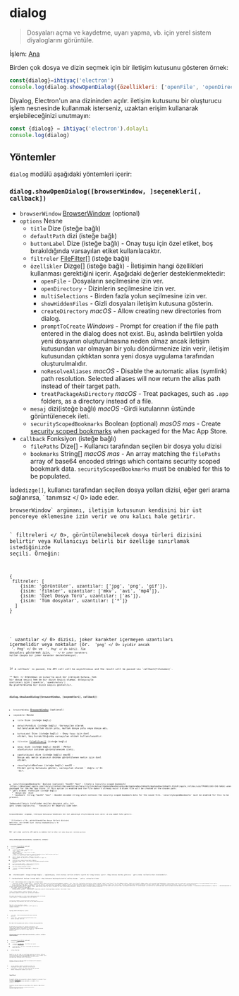 # dialog

> Dosyaları açma ve kaydetme, uyarı yapma, vb. için yerel sistem diyaloglarını görüntüle.

İşlem: [Ana](../glossary.md#main-process)

Birden çok dosya ve dizin seçmek için bir iletişim kutusunu gösteren örnek:

```javascript
const{dialog}=ihtiyaç('electron')
console.log(dialog.showOpenDialog({özellikleri: ['openFile', 'openDirectory', 'multiSelections']}))
```

Diyalog, Electron'un ana dizininden açılır. iletişim kutusunu bir oluşturucu işlem nesnesinde kullanmak isterseniz, uzaktan erişim kullanarak erşiebileceğinizi unutmayın:

```javascript
const {dialog} = ihtiyaç('electron').dolaylı
console.log(dialog)
```

## Yöntemler

`dialog` modülü aşağıdaki yöntemleri içerir:

### `dialog.showOpenDialog([browserWindow, ]seçenekleri[, callback])`

* `browserWindow` [BrowserWindow](browser-window.md) (optional)
* `options` Nesne 
  * `title` Dize (isteğe bağlı)
  * `defaultPath` dizi (isteğe bağlı)
  * `buttonLabel` Dize (isteğe bağlı) - Onay tuşu için özel etiket, boş bırakıldığında varsayılan etiket kullanılacaktır.
  * `filtreler` [FileFilter[]](structures/file-filter.md) (isteğe bağlı)
  * `özellikler` Dizge[] (isteğe bağlı) - İletişimin hangi özellikleri kullanması gerektiğini içerir. Aşağıdaki değerler desteklenmektedir: 
    * `openFile` - Dosyaların seçilmesine izin ver.
    * `openDirectory` - Dizinlerin seçilmesine izin ver.
    * `multiSelections` - Birden fazla yolun seçilmesine izin ver.
    * `showHiddenFiles` - Gizli dosyaları iletişim kutusuna gösterin.
    * `createDirectory` *macOS* - Allow creating new directories from dialog.
    * `promptToCreate` *Windows* - Prompt for creation if the file path entered in the dialog does not exist. Bu, aslında belirtilen yolda yeni dosyanın oluşturulmasına neden olmaz ancak iletişim kutusundan var olmayan bir yolu döndürmenize izin verir, iletişim kutusundan çıktıktan sonra yeni dosya uygulama tarafından oluşturulmalıdır.
    * `noResolveAliases` *macOS* - Disable the automatic alias (symlink) path resolution. Selected aliases will now return the alias path instead of their target path.
    * `treatPackageAsDirectory` *macOS* - Treat packages, such as `.app` folders, as a directory instead of a file.
  * `mesaj` dizi(isteğe bağlı) *macOS* -Girdi kutularının üstünde görüntülenecek ileti.
  * `securityScopedBookmarks` Boolean (optional) *masOS* *mas* - Create [security scoped bookmarks](https://developer.apple.com/library/content/documentation/Security/Conceptual/AppSandboxDesignGuide/AppSandboxInDepth/AppSandboxInDepth.html#//apple_ref/doc/uid/TP40011183-CH3-SW16) when packaged for the Mac App Store.
* `callback` Fonksiyon (isteğe bağlı) 
  * `filePaths` Dize[] - Kullanıcı tarafından seçilen bir dosya yolu dizisi
  * `bookmarks` String[] *macOS* *mas* - An array matching the `filePaths` array of base64 encoded strings which contains security scoped bookmark data. `securityScopedBookmarks` must be enabled for this to be populated.

İade`dizge[]`, kullanıcı tarafından seçilen dosya yolları dizisi, eğer geri arama sağlanırsa, ` tanımsız </ 0> iade eder.</p>

<p><code>browserWindow` argümanı, iletişim kutusunun kendisini bir üst pencereye eklemesine izin verir ve onu kalıcı hale getirir.

` filtreleri </ 0>, görüntülenebilecek dosya türleri dizisini belirtir veya Kullanıcıyı belirli bir özelliğe sınırlamak istediğinizde seçili. Örneğin:</p>

<pre><code class="javascript">{
 filtreler: [
    {isim: 'görüntüler', uzantılar: ['jpg', 'png', 'gif']},
    {isim: 'filmler', uzantılar: ['mkv', 'avi', 'mp4']},
    {isim: 'Özel Dosya Türü', uzantılar: ['as']},
    {isim: 'Tüm dosyalar', uzantılar: ['*']}
  ]
}
`</pre> 

` uzantılar </ 0> dizisi, joker karakter içermeyen uzantıları içermelidir veya noktalar (ör.
<code> 'png' </ 0> iyidir ancak <code> '. Png' </ 0> ve <code> '*. Png' </ 0> kötü). Tüm dosyaları göstermek için,
<code> '*' </ 0> joker karakteri kullan (başka bir joker karakter desteklenmiyor).</p>

<p>If a <code>callback` is passed, the API call will be asynchronous and the result will be passed via `callback(filenames)`.

** Not: </ 0>Windows ve Linux'ta açık bir iletişim kutusu, hem bir dosya seçici hem de bir dizin seçici olamaz. dolayısıyla `özellikleri` için `['openFile', 'openDirectory']` Bu platformlarda bir dizin seçici gösterilir.</p> 

### `dialog.showSaveDialog([browserWindow, ]seçenekleri[, callback])`

* `browserWindow` [BrowserWindow](browser-window.md) (optional)
* `seçenekler` Nesne 
  * `title` Dize (isteğe bağlı)
  * `defaultPath`dizi (isteğe bağlı) -Varsayılan olarak kullanılacak mutlak dizin yolu, mutlak dosya yolu veya dosya adı.
  * `buttonLabel` Dize (isteğe bağlı) - Onay tuşu için özel etiket, boş bırakıldığında varsayılan etiket kullanılacaktır.
  * `filtreler` [FileFilter[]](structures/file-filter.md) (isteğe bağlı)
  * `mesaj` dize (isteğe bağlı) *macOS* - Metin alanlarının üstünde görüntülenecek ileti.
  * `nameFieldLabel` dize (isteğe bağlı) *macOS* - Dosya adı metin alanının önünde görüntülenen metin için özel etiket.
  * `showsTagField`Boolean (isteğe bağlı) *macOS* - Etiket giriş kutusunu göster, varsayılan olarak ` doğru </ 0> 'dır.</li>
<li><code>securityScopedBookmarks` Boolean (optional) *masOS* *mas* - Create a [security scoped bookmark](https://developer.apple.com/library/content/documentation/Security/Conceptual/AppSandboxDesignGuide/AppSandboxInDepth/AppSandboxInDepth.html#//apple_ref/doc/uid/TP40011183-CH3-SW16) when packaged for the Mac App Store. If this option is enabled and the file doesn't already exist a blank file will be created at the chosen path.
* `geri aramak` Fonksiyon (isteğe bağlı) 
  * `dosya adı` dize
  * `bookmark` String *macOS* *mas* - Base64 encoded string which contains the security scoped bookmark data for the saved file. `securityScopedBookmarks` must be enabled for this to be present.

Iade`dize`kullanıcı tarafından seçilen dosyanın yolu, bir geri arama sağlanırsa, ` tanımsız</ 0> değerini iade eder.</p>

<p><code>browserWindow` argüman, iletişim kutusunun kendisini bir üst pencereye iliştirmesine izin verir ve onu modal hale getirir.

` filtreleri </ 0>, görüntülenebilen dosya türleri dizisini belirtir, bir örnek için <code> dialog.showOpenDialog </ 0> konusuna bakın.</p>

<p>Bir <code> geri arama </ 0> geçilirse, API çağrısı eş zamansız olur ve sonuç <code> Geri arama (dosya adı) </ 0> üzerinden geçilecek.</p>

<h3><code>dialog.showMessageBox([browserWindow, ]seçenekleri[, callback])`</h3> 

* `browserWindow` [BrowserWindow](browser-window.md) (optional)
* `seçenekler` Nesne 
  * `tip` dize(isteğe bağlı) - olabilir `"yok"`, `"bilgi"`, `"hata"`, `"sorun"` ya da `"uyarı"`. Windows üzerinden,` "soru" </ 0>, <code> "bilgi" ` ile aynı simgeyi görüntüler, ` "simgesi" </ 0> seçeneğini kullanarak bir simge belirlemediğiniz sürece. MacOS üzerinden,<code>"uyarı"` ve `"hata"` her ikisi de aynı uyarı simgesini gösterir.
  * `düğmeleri` dize[] (isteğe bağlı) -Düğmeler için metin dizisi. Windows'ta, boş bir dizi, "Tamam" etiketli bir düğme ile sonuçlanır.
  * `varsayılan Kimlik` tamsayı(isteğe bağlı)-Düğmeler dizisindeki düğme dizini, ileti kutusu açıldığında varsayılan olarak seçilir.
  * `başlık` dize(isteğe bağlı) - Mesaj kutusunun başlığı, bazı platformlar bunu göstermeyecektir.
  * `mesaj` dize- Mesaj kutusunun içeriği.
  * ` ayrıntı </ 0> Dizge (isteğe bağlı) - Mesajın ek bilgileri.</li>
<li><code>checkboxLabel` dizge(isteğe bağlı) - sağlandıysa, ileti kutusu verilen etiketi içeren bir onay kutusu içerir. Onay kutusu durumu yalnızca ` geri arama </ 0> kullanılırken incelenebilir.</li>
<li><code>checkboxChecked` Boolean (isteğe bağlı) -Onay kutusunun başlangıçta kontrol edilmiş durumu. ` yanlış </ 0> varsayılan olarak.</li>
<li><code>icon` [NativeImage](native-image.md) (isteğe bağlı)
  * `cancelId` Integer (isteğe bağlı) - Diyalogu iptal etmek için kullanılacak düğmenin indeksi,` Esc </ 0> tuşu ile. Varsayılan olarak bu, etiket olarak "iptal" veya "hayır" ile ilk düğmeye atanır. Böyle bir etiketli düğme yoksa ve bu seçenek ayarlanmamışsa, <code>0`dönüş değeri veya geri arama yanıtı olarak kullanılacaktır. Bu seçenek Windows'ta yok sayılır.
  * `noLink` Boolean (isteğe bağlı) - Windows Elektron' da `buttons`' dan hangisinin ortak düğmeler olduğunu ve diğer iletişim kutusundaki komutların bağlantılarını anlamaya çalışacağız ("İptal" veya "Evet" gibi). Bu işlem diyaloğun modern Windows aplikasyonu tarzında çıkmasını sağlar. Bu davranış hoşunuza gitmiyorsa, `noLink` `true` ayarlayabilirsiniz.
  * `normalizeAccessKeys` Boolean (İsteğe Bağlı) - Platformlar arasında klavye erişim anahtarlarını normalize eder. Varsayılan `false`'dur. Bunun etkinleştirilmesi, klavye kısayol erişim anahtarının yerleştirilmesi için düğme etiketlerinde `&` kullanıldığını ve etiketlerin her platformda doğru şekilde çalışacak şekilde dönüştürüleceğini varsayar, `&` karakterler macOS'ta kaldırılır, Linux'ta `_` olarak dönüştürülür ve Windows'ta dokunulmaz bırakılır. Örneğin; `Vie&w` düğme etiketi Linux' ta `Vie_w` ve macOS' ta `View` olarak dönüştürülecektir, Windows ve Linux' ta `Alt-W` yoluyla seçilebilir.
* `geri aramak` Fonksiyon (isteğe bağlı) 
  * `response` Number - Tıklanan düğmenin yolu.
  * `checkboxChecked` Boolean - `checkboxLabel` onay kutusu işaretli olarak ayarlanmış olmalıdır. Aksi halde `false`.

`Integer` tıklanan düğmenin indeksini döndürür, eğer bir geri dönüş sağlanırsa tanımsız bir şekilde geri döndürür.

Bir mesaj kutusu gösterir, ileti kutusu kapanıncaya kadar söz konusu işlemi engeller. Tıklanan düğmenin dizinini döndürür.

`browserWindow` argüman, iletişim kutusunun kendisini bir üst pencereye iliştirmesine izin verir ve onu modal hale getirir.

Eğer bir `callback` geçilirse, Sonuç `callback(response)`üzerinden iletilecek ve API çağrısı eş zamansız olacaktır.

### `diyalog.showErrorBox(başlık, içerik)`

* `title` dizi - Hata kutusunda görüntülenecek başlığı belirler.
* `content` dizi - Hata kutusunda görüntülenecek olan metnin içeriğini belirler.

Bir hata iletisi gösteren bir kalıcı iletişim kutusu görüntüler.

Bu API daha önce güvenli bir şekilde çağrılabilir `ready` event the `app` module emits, genellikle yıldızın erken safhasındaki hataları bildirmek için kullanılır. Uygulama öncesi aradıysa `ready`event on Linux'ta, mesaj stderr'e gönderilecek.

### `dialog.showCertificateTrustDialog([browserWindow, ]options, callback)` *macOS* *Windows*

* `browserWindow` [BrowserWindow](browser-window.md) (optional)
* `seçenekler` Nesne 
  * `certificate` [Certificate](structures/certificate.md) - Sertifika için güven ve önemi belirtir.
  * `message` String - Kullanıcı tarafından görüntülenecek mesajı belirtir.
* `callback` Function

MacOS'ta, bu, bir ileti ve sertifikayı gösteren bir kalıcı iletişim kutusu görüntüler kullanıcıya aşağıdakilere güven / giriş imkanı verir. `browserWindow` Argümentini sağladığınızda, iletişim kutusu ana pencereye eklenerek kalıcı hale gelir.

Windows işletim sisteminde Win32'de kullnaılan API nedeniyle seçenekler daha kısıtlıdır:

* `message` argümanı İşletim sisteminin kendi onay diyaloğunu kullanması sebebiyle kullanılmıyor,.
* `browserWindow`' ı kalıcı bir onay kutusu haline getirmek mümkün olmadığından argümanı yok sayılır.

## Sayfalar

On macOS, dialogs are presented as sheets attached to a window if you provide a [`BrowserWindow`](browser-window.md) reference in the `browserWindow` parameter, or modals if no window is provided.

Sayfalara eklenen Windows çerçevesinden ofset değerini değiştirmek için `BrowserWindow.getCurrentWindow().setSheetOffset(offset)` komutunu çağırabilirsiniz.